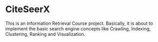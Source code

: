 CiteSeerX
=========

This is an Information Retrieval Course project. Basically, it is about to implement the basic search engine concepts like Crawling, Indexing, Clustering, Ranking and Visualization.
